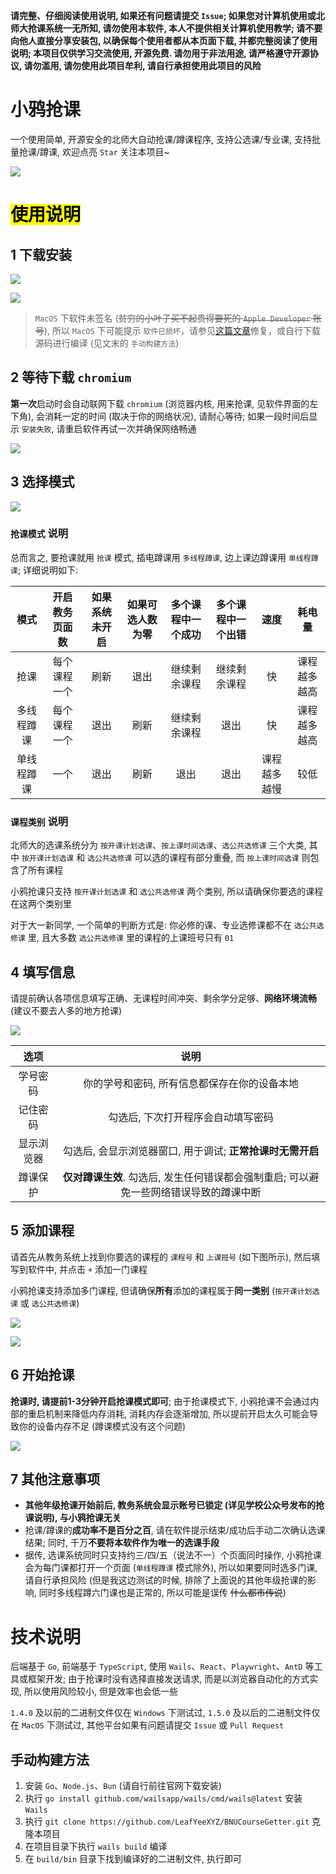 **请完整、仔细阅读使用说明, 如果还有问题请提交 `Issue`; 如果您对计算机使用或北师大抢课系统一无所知, 请勿使用本软件, 本人不提供相关计算机使用教学; 请不要向他人直接分享安装包, 以确保每个使用者都从本页面下载, 并都完整阅读了使用说明; 本项目仅供学习交流使用, 开源免费. 请勿用于非法用途, 请严格遵守开源协议, 请勿滥用, 请勿使用此项目牟利, 请自行承担使用此项目的风险**

# 小鸦抢课

一个使用简单, 开源安全的北师大自动抢课/蹲课程序, 支持公选课/专业课, 支持批量抢课/蹲课, 欢迎点亮 `Star` 关注本项目~

![](./README.png)

# <mark>使用说明</mark>

## 1 下载安装

![](./readme/1.png)

![](./readme/2.png)

> `MacOS` 下软件未签名 (~~贫穷的小叶子买不起贵得要死的 `Apple Developer` 账号~~), 所以 `MacOS` 下可能提示 `软件已损坏`，请参见[这篇文章](https://www.mac2m.com/article/450/)修复，或自行下载源码进行编译 (见文末的 `手动构建方法`)

## 2 等待下载 `chromium`

**第一次**启动时会自动联网下载 `chromium` (浏览器内核, 用来抢课, 见软件界面的左下角), 会消耗一定的时间 (取决于你的网络状况), 请耐心等待; 如果一段时间后显示 `安装失败`, 请重启软件再试一次并确保网络畅通

![](./readme/3.png)

## 3 选择模式

![](./readme/4.png)

### `抢课模式` 说明

总而言之, 要抢课就用 `抢课` 模式, 插电蹲课用 `多线程蹲课`, 边上课边蹲课用 `单线程蹲课`; 详细说明如下:

| 模式 | 开启教务页面数 | 如果系统未开启 | 如果可选人数为零 | 多个课程中一个成功 | 多个课程中一个出错 | 速度 | 耗电量 |
| :---: | :---: | :---: | :---: | :---: | :---: | :---: | :---: |
| 抢课 | 每个课程一个 | 刷新 | 退出 | 继续剩余课程 | 继续剩余课程 | 快 | 课程越多越高 |
| 多线程蹲课 | 每个课程一个 | 退出 | 刷新 | 继续剩余课程 | 退出 | 快 | 课程越多越高 |
| 单线程蹲课 | 一个 | 退出 | 刷新 | 退出 | 退出 | 课程越多越慢 | 较低 |

### `课程类别` 说明

北师大的选课系统分为 `按开课计划选课`、`按上课时间选课`、`选公共选修课` 三个大类, 其中 `按开课计划选课` 和 `选公共选修课` 可以选的课程有部分重叠, 而 `按上课时间选课` 则包含了所有课程

小鸦抢课只支持 `按开课计划选课` 和 `选公共选修课` 两个类别, 所以请确保你要选的课程在这两个类别里

对于大一新同学, 一个简单的判断方式是: 你必修的课、专业选修课都不在 `选公共选修课` 里, 且大多数 `选公共选修课` 里的课程的上课班号只有 `01`

## 4 填写信息

请提前确认各项信息填写正确、无课程时间冲突、剩余学分足够、**网络环境流畅** (建议不要去人多的地方抢课)

![](./readme/5.png)

| 选项 | 说明 |
| :---: | :---: |
| 学号密码 | 你的学号和密码, 所有信息都保存在你的设备本地 |
| 记住密码 | 勾选后, 下次打开程序会自动填写密码 |
| 显示浏览器 | 勾选后, 会显示浏览器窗口, 用于调试; **正常抢课时无需开启** |
| 蹲课保护 | **仅对蹲课生效**. 勾选后, 发生任何错误都会强制重启; 可以避免一些网络错误导致的蹲课中断 |

## 5 添加课程

请首先从教务系统上找到你要选的课程的 `课程号` 和 `上课班号` (如下图所示), 然后填写到软件中, 并点击 `+` 添加一门课程

小鸦抢课支持添加多门课程, 但请确保**所有**添加的课程属于**同一类别** (`按开课计划选课` 或 `选公共选修课`)

![](./readme/6.png)

![](./readme/7.png)

## 6 开始抢课

**抢课时, 请提前1-3分钟开启抢课模式即可**; 由于抢课模式下, 小鸦抢课不会通过内部的重启机制来降低内存消耗, 消耗内存会逐渐增加, 所以提前开启太久可能会导致你的设备内存不足 (蹲课模式没有这个问题)

![](./readme/8.png)

## 7 其他注意事项

- **其他年级抢课开始前后, 教务系统会显示账号已锁定 (详见学校公众号发布的抢课说明), 与小鸦抢课无关**
- 抢课/蹲课的**成功率不是百分之百**, 请在软件提示结束/成功后手动二次确认选课结果; 同时, 千万**不要将本软件作为唯一的选课手段**
- 据传, 选课系统同时只支持约三/四/五（说法不一）个页面同时操作, 小鸦抢课会为每门课都打开一个页面 (`单线程蹲课` 模式除外), 所以如果要同时选多门课, 请自行承担风险 (但是我这边测试的时候, 排除了上面说的其他年级抢课的影响, 同时多线程蹲六门课也是正常的, 所以可能是误传 ~~什么都市传说~~)

# 技术说明
后端基于 `Go`, 前端基于 `TypeScript`, 使用 `Wails`、`React`、`Playwright`、`AntD` 等工具或框架开发; 由于抢课时没有选择直接发送请求, 而是以浏览器自动化的方式实现, 所以使用风险较小, 但是效率也会低一些

`1.4.0` 及以前的二进制文件仅在 `Windows` 下测试过, `1.5.0` 及以后的二进制文件仅在 `MacOS` 下测试过, 其他平台如果有问题请提交 `Issue` 或 `Pull Request`

## 手动构建方法
1. 安装 `Go`、`Node.js`、`Bun` (请自行前往官网下载安装)
2. 执行 `go install github.com/wailsapp/wails/cmd/wails@latest` 安装 `Wails`
3. 执行 `git clone https://github.com/LeafYeeXYZ/BNUCourseGetter.git` 克隆本项目
4. 在项目目录下执行 `wails build` 编译
5. 在 `build/bin` 目录下找到编译好的二进制文件, 执行即可